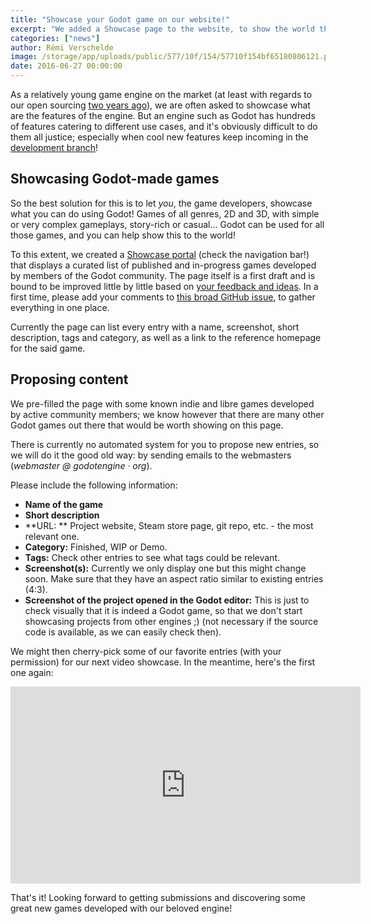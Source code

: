 ```yaml
---
title: "Showcase your Godot game on our website!"
excerpt: "We added a Showcase page to the website, to show the world that yes, Godot is a great engine used to make creative and good looking games!"
categories: ["news"]
author: Rémi Verschelde
image: /storage/app/uploads/public/577/10f/154/57710f154bf65180806121.png
date: 2016-06-27 00:00:00
---
```


As a relatively young game engine on the market (at least with regards to our open sourcing [two years ago](/article/first-public-release)), we are often asked to showcase what are the features of the engine. But an engine such as Godot has hundreds of features catering to different use cases, and it's obviously difficult to do them all justice; especially when cool new features keep incoming in the [development branch](https://github.com/godotengine/godot/commits/master)!

## Showcasing Godot-made games

So the best solution for this is to let *you*, the game developers, showcase what you can do using Godot! Games of all genres, 2D and 3D, with simple or very complex gameplays, story-rich or casual... Godot can be used for all those games, and you can help show this to the world!

To this extent, we created a [Showcase portal](/showcase) (check the navigation bar!) that displays a curated list of published and in-progress games developed by members of the Godot community. The page itself is a first draft and is bound to be improved little by little based on [your feedback and ideas](https://github.com/godotengine/godot/issues/5451). In a first time, please add your comments to [this broad GitHub issue](https://github.com/godotengine/godot/issues/5451), to gather everything in one place.

Currently the page can list every entry with a name, screenshot, short description, tags and category, as well as a link to the reference homepage for the said game.

## Proposing content

We pre-filled the page with some known indie and libre games developed by active community members; we know however that there are many other Godot games out there that would be worth showing on this page.

There is currently no automated system for you to propose new entries, so we will do it the good old way: by sending emails to the webmasters (*webmaster @ godotengine · org*).

Please include the following information:

- **Name of the game**
- **Short description**
- **URL: ** Project website, Steam store page, git repo, etc. - the most relevant one.
- **Category:** Finished, WIP or Demo.
- **Tags:** Check other entries to see what tags could be relevant.
- **Screenshot(s):** Currently we only display one but this might change soon. Make sure that they have an aspect ratio similar to existing entries (4:3).
- **Screenshot of the project opened in the Godot editor:** This is just to check visually that it is indeed a Godot game, so that we don't start showcasing projects from other engines ;) (not necessary if the source code is available, as we can easily check then).

We might then cherry-pick some of our favorite entries (with your permission) for our next video showcase. In the meantime, here's the first one again:
<iframe width="560" height="315" src="https://www.youtube.com/embed/6sJFMyI3eZ0" frameborder="0" allowfullscreen></iframe>

That's it! Looking forward to getting submissions and discovering some great new games developed with our beloved engine!
